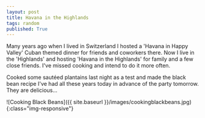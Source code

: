 ```yaml
---
layout: post
title: Havana in the Highlands
tags: random
published: True
---
```

 
Many years ago when I lived in Switzerland I hosted a 'Havana in Happy Valley' Cuban themed dinner for friends and coworkers there.  Now I live in the 'Highlands' and hosting 'Havana in the Highlands' for family and a few close friends.  I've missed cooking and intend to do it more often.

Cooked some sautéed plantains last night as a test and made the black bean recipe I've had all these years today in advance of the party tomorrow.  They are delicious… 

![Cooking Black Beans]({{ site.baseurl }}/images/cookingblackbeans.jpg){:class="img-responsive"}